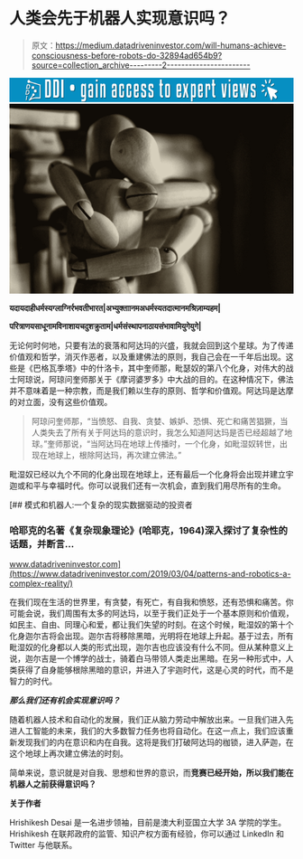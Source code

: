 # 人类会先于机器人实现意识吗？

> 原文：<https://medium.datadriveninvestor.com/will-humans-achieve-consciousness-before-robots-do-32894ad654b9?source=collection_archive---------2----------------------->

[![](img/d9e069a06b9447361c7696c3234966fb.png)](http://www.track.datadriveninvestor.com/1B9E)![](img/1d22afc3046b3ce522b5112d6ed6fd87.png)

**यदायदाहीधर्मस्यग्लाग्निर्रभवतीभारत|अभ्युक्ताानमअधर्मस्यतदात्मानमश्रिज़ाम्यहम|**

**परित्राणयसाधूनामविनाशायचदुशक्रुताम|धर्मसंस्थापनाठायसंभावामियुगेयुगे|**

无论何时何地，只要有法的衰落和阿达玛的兴盛，我就会回到这个星球。为了传递价值观和哲学，消灭作恶者，以及重建佛法的原则，我自己会在一千年后出现。这些是《巴格瓦季塔》中的什洛卡，其中奎师那，毗瑟奴的第八个化身，对伟大的战士阿琼说，阿琼问奎师那关于《摩诃婆罗多》中大战的目的。在这种情况下，佛法并不意味着是一种宗教，而是我们赖以生存的原则、哲学和价值观。阿达玛是达摩的对立面，没有这些价值观。

> 阿琼问奎师那，“当愤怒、自我、贪婪、嫉妒、恐惧、死亡和痛苦猖獗，当人类失去了所有关于阿达玛的意识时，我怎么知道阿达玛是否已经超越了地球。”奎师那说，“当阿达玛在地球上传播时，一个化身，如毗湿奴转世，出现在地球上，根除阿达玛，再次建立佛法。”

毗湿奴已经以九个不同的化身出现在地球上，还有最后一个化身将会出现并建立宇迦或和平与幸福时代。你可以说我们还有一次机会，直到我们用尽所有的生命。

[](https://www.datadriveninvestor.com/2019/03/04/patterns-and-robotics-a-complex-reality/) [## 模式和机器人:一个复杂的现实数据驱动的投资者

### 哈耶克的名著《复杂现象理论》(哈耶克，1964)深入探讨了复杂性的话题，并断言…

www.datadriveninvestor.com](https://www.datadriveninvestor.com/2019/03/04/patterns-and-robotics-a-complex-reality/) 

在我们现在生活的世界里，有贪婪，有死亡，有自我和愤怒，还有恐惧和痛苦。你可能会说，我们周围有太多的阿达玛，以至于我们正处于一个基本原则和价值观，如民主、自由、同理心和爱，都让我们失望的时刻。在这个时候，毗湿奴的第十个化身迦尔吉将会出现。迦尔吉将移除黑暗，光明将在地球上升起。基于过去，所有毗湿奴的化身都以人类的形式出现，迦尔吉也应该没有什么不同。但从某种意义上说，迦尔吉是一个博学的战士，骑着白马带领人类走出黑暗。在另一种形式中，人类获得了自身能够根除黑暗的意识，并进入了宇迦时代，这是心灵的时代，而不是智力的时代。

***那么我们还有机会实现意识吗？***

随着机器人技术和自动化的发展，我们正从脑力劳动中解放出来。一旦我们进入先进人工智能的未来，我们的大多数智力任务也将自动化。在这一点上，我们应该重新发现我们的内在意识和内在自我。这将是我们打破阿达玛的枷锁，进入萨迦，在这个地球上再次建立佛法的时刻。

简单来说，意识就是对自我、思想和世界的意识，而**竞赛已经开始，所以我们能在机器人之前获得意识吗？**

**关于作者**

Hrishikesh Desai 是一名进步领袖，目前是澳大利亚国立大学 3A 学院的学生。Hrishikesh 在联邦政府的监管、知识产权方面有经验，你可以通过 LinkedIn 和 Twitter 与他联系。